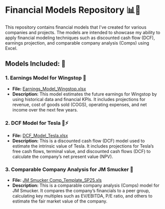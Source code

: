 # Financial Models Repository 📊💼

This repository contains financial models that I've created for various companies and projects. The models are intended to showcase my ability to apply financial modeling techniques such as discounted cash flow (DCF), earnings projection, and comparable company analysis (Comps) using Excel.

## Models Included: 📂

### 1. **Earnings Model for Wingstop 🍗**
   - **File:** [Earnings_Model_Wingstop.xlsx](https://github.com/soniakhamitkar/Financial_Models/blob/main/models/Earnings_Model_Wingstop.xlsx)
   - **Description:** This model estimates the future earnings for Wingstop by using historical data and financial KPIs. It includes projections for revenue, cost of goods sold (COGS), operating expenses, and net income over the next few years.

### 2. **DCF Model for Tesla 🚗⚡**
   - **File:** [DCF_Model_Tesla.xlsx](https://github.com/soniakhamitkar/Financial_Models/blob/main/models/DCF_Model_Tesla.xlsx)
   - **Description:** This is a discounted cash flow (DCF) model used to estimate the intrinsic value of Tesla. It includes projections for Tesla’s free cash flows, terminal value, and discounted cash flows (DCF) to calculate the company’s net present value (NPV).

### 3. **Comparable Company Analysis for JM Smucker 🍯**
   - **File:** [JM Smucker Comp_Template_SP25.xls](https://github.com/soniakhamitkar/Financial_Models/blob/main/models/JM%20Smucker%20Comp%20Template%20SP25.xls)
   - **Description:** This is a comparable company analysis (Comps) model for JM Smucker. It compares the company’s financials to a peer group, calculating key multiples such as EV/EBITDA, P/E ratio, and others to estimate the fair market value of the company.
